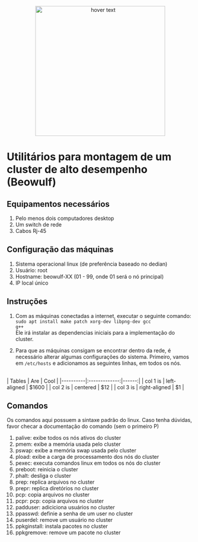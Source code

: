 <p align="center">
  <img src="https://raw.github.com/leodhb/beowulf-utils/master/raw/ifal.png" width="350" title="hover text">
</p>

# Utilitários para montagem de um cluster de alto desempenho (Beowulf)

## Equipamentos necessários

1. Pelo menos dois computadores desktop
2. Um switch de rede
3. Cabos Rj-45

## Configuração das máquinas

1. Sistema operacional linux (de preferência baseado no dedian)
2. Usuário: root
3. Hostname: beowulf-XX (01 - 99, onde 01 será o nó principal)
4. IP local único

## Instruções

1. Com as máquinas conectadas a internet, executar o seguinte comando: <br>
<code>sudo apt install make patch xorg-dev libpng-dev gcc g++</code><br>
Ele irá instalar as dependencias iniciais para a implementação do cluster.

2. Para que as máquinas consigam se encontrar dentro da rede, é necessário alterar algumas configurações do sistema. Primeiro, vamos em <code>/etc/hosts</code> e adicionamos as seguintes linhas, em todos os nós.
<br>
| Tables   |      Are      |  Cool |
|----------|:-------------:|------:|
| col 1 is |  left-aligned | $1600 |
| col 2 is |    centered   |   $12 |
| col 3 is | right-aligned |    $1 |


## Comandos
Os comandos aqui possuem a sintaxe padrão do linux. Caso tenha dúvidas, favor checar a documentação do comando (sem o primeiro P)

1. palive: exibe todos os nós ativos do cluster
2. pmem: exibe a memória usada pelo cluster
3. pswap: exibe a memória swap usada pelo cluster
4. pload: exibe a carga de processamento dos nós do cluster
5. pexec: executa comandos linux em todos os nós do cluster
6. preboot: reinicia o cluster
7. phalt: desliga o cluster
8. prep: replica arquivos no cluster
9. prepr: replica diretórios no cluster
10. pcp: copia arquivos no cluster
11. pcpr: pcp: copia arquivos no cluster
12. padduser: adiciciona usuários no cluster
13. ppasswd: definie a senha de um user no cluster
14. puserdel: remove um usuário no cluster
15. ppkginstall: instala pacotes no cluster
16. ppkgremove: remove um pacote no cluster
